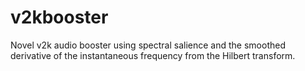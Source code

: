 # v2kbooster
Novel v2k audio booster using spectral salience and the smoothed derivative of the instantaneous frequency from the Hilbert transform.
